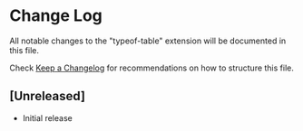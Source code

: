 # Change Log

All notable changes to the "typeof-table" extension will be documented in this file.

Check [Keep a Changelog](http://keepachangelog.com/) for recommendations on how to structure this file.

## [Unreleased]

- Initial release